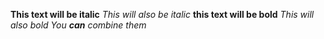 **This text will be italic**
_This will also be italic_
**this text will be bold**
_This will also bold_
_You **can** combine them_
